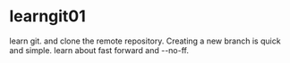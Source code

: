 # learngit01
learn git. and clone the remote repository.
Creating a new branch is quick and simple.
learn about fast forward and --no-ff.
